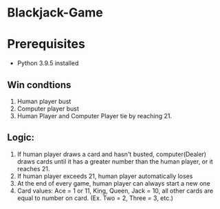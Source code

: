 # Blackjack-Game
# Prerequisites
  * Python 3.9.5 installed
## Win condtions
  1. Human player bust
  2. Computer player bust
  3. Human Player and Computer Player tie by reaching 21.
## Logic:
  1. If human player draws a card and hasn't busted, computer(Dealer) draws cards until it has a greater number than the human player, or it reaches 21. 
  2. If human player exceeds 21, human player automatically loses
  3. At the end of every game, human player can always start a new one
  4. Card values: Ace = 1 or 11, King, Queen, Jack = 10, all other cards are equal to number on card. (Ex. Two = 2, Three = 3, etc.)
